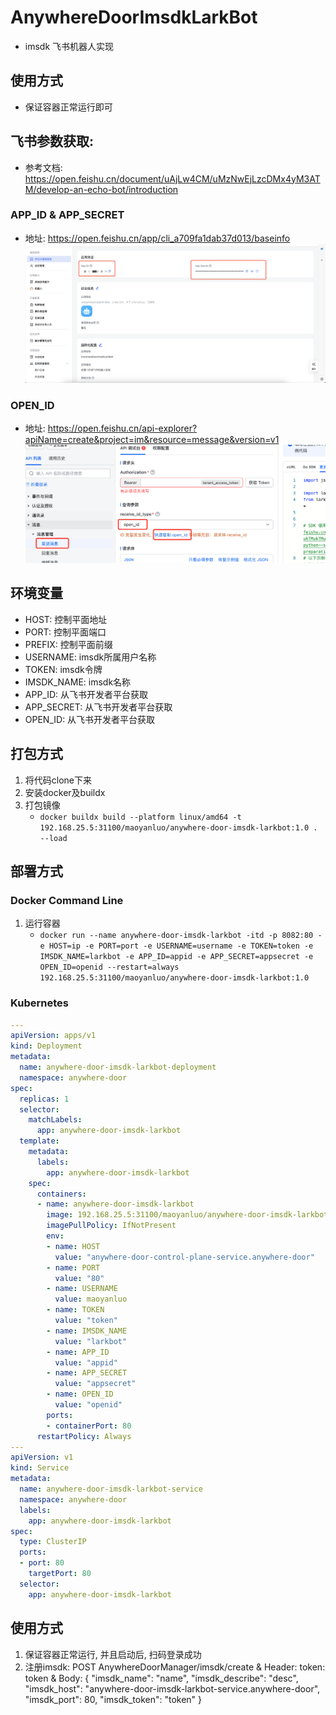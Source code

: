 # AnywhereDoorImsdkLarkBot
* imsdk 飞书机器人实现

## 使用方式
* 保证容器正常运行即可

## 飞书参数获取:
* 参考文档: https://open.feishu.cn/document/uAjLw4CM/uMzNwEjLzcDMx4yM3ATM/develop-an-echo-bot/introduction


### APP_ID & APP_SECRET
* 地址: https://open.feishu.cn/app/cli_a709fa1dab37d013/baseinfo
![app](APP.png)

### OPEN_ID
* 地址: https://open.feishu.cn/api-explorer?apiName=create&project=im&resource=message&version=v1
![openid](OPENID.png)

## 环境变量
* HOST: 控制平面地址
* PORT: 控制平面端口
* PREFIX: 控制平面前缀
* USERNAME: imsdk所属用户名称
* TOKEN: imsdk令牌
* IMSDK_NAME: imsdk名称
* APP_ID: 从飞书开发者平台获取
* APP_SECRET: 从飞书开发者平台获取
* OPEN_ID: 从飞书开发者平台获取

## 打包方式
1. 将代码clone下来
2. 安装docker及buildx
3. 打包镜像
   * `docker buildx build --platform linux/amd64 -t 192.168.25.5:31100/maoyanluo/anywhere-door-imsdk-larkbot:1.0 . --load`

## 部署方式

### Docker Command Line
1. 运行容器
   * `docker run --name anywhere-door-imsdk-larkbot -itd -p 8082:80 -e HOST=ip -e PORT=port -e USERNAME=username -e TOKEN=token -e IMSDK_NAME=larkbot -e APP_ID=appid -e APP_SECRET=appsecret -e OPEN_ID=openid --restart=always 192.168.25.5:31100/maoyanluo/anywhere-door-imsdk-larkbot:1.0`

### Kubernetes
```yaml
---
apiVersion: apps/v1
kind: Deployment
metadata:
  name: anywhere-door-imsdk-larkbot-deployment
  namespace: anywhere-door
spec:
  replicas: 1
  selector:
    matchLabels:
      app: anywhere-door-imsdk-larkbot
  template:
    metadata:
      labels:
        app: anywhere-door-imsdk-larkbot
    spec:
      containers:
      - name: anywhere-door-imsdk-larkbot
        image: 192.168.25.5:31100/maoyanluo/anywhere-door-imsdk-larkbot:1.0
        imagePullPolicy: IfNotPresent
        env:
        - name: HOST
          value: "anywhere-door-control-plane-service.anywhere-door"
        - name: PORT
          value: "80"
        - name: USERNAME
          value: maoyanluo
        - name: TOKEN
          value: "token"
        - name: IMSDK_NAME
          value: "larkbot"
        - name: APP_ID
          value: "appid"
        - name: APP_SECRET
          value: "appsecret"
        - name: OPEN_ID
          value: "openid"
        ports:
        - containerPort: 80
      restartPolicy: Always
---
apiVersion: v1
kind: Service
metadata:
  name: anywhere-door-imsdk-larkbot-service
  namespace: anywhere-door
  labels:
    app: anywhere-door-imsdk-larkbot
spec:
  type: ClusterIP
  ports:
  - port: 80
    targetPort: 80
  selector:
    app: anywhere-door-imsdk-larkbot
```

## 使用方式
1. 保证容器正常运行, 并且启动后, 扫码登录成功
2. 注册imsdk: POST AnywhereDoorManager/imsdk/create & Header: token: token & Body: { "imsdk_name": "name", "imsdk_describe": "desc", "imsdk_host": "anywhere-door-imsdk-larkbot-service.anywhere-door", "imsdk_port": 80, "imsdk_token": "token" }